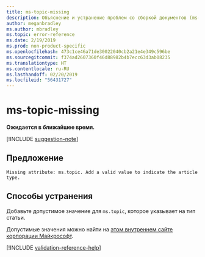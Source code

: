 ```yaml
---
title: ms-topic-missing
description: Объяснение и устранение проблем со сборкой документов (ms-topic-missing)
author: meganbradley
ms.author: mbradley
ms.topic: error-reference
ms.date: 2/19/2019
ms.prod: non-product-specific
ms.openlocfilehash: 473c1ce46a71de30022040cb2a21e4e349c596be
ms.sourcegitcommit: f374ad2607360f46d88982b4b7ecc63d3ab08235
ms.translationtype: HT
ms.contentlocale: ru-RU
ms.lasthandoff: 02/20/2019
ms.locfileid: "56431727"
---
```

# <a name="ms-topic-missing"></a>ms-topic-missing

**Ожидается в ближайшее время.**

[!INCLUDE [suggestion-note](includes/suggestion-note.md)]

## <a name="suggestion"></a>Предложение

`Missing attribute: ms.topic. Add a valid value to indicate the article type.`

## <a name="resolution"></a>Способы устранения

Добавьте допустимое значение для `ms.topic`, которое указывает на тип статьи.

Допустимые значения можно найти на [этом внутреннем сайте корпорации Майкрософт](https://docsmetadatatool.azurewebsites.net/whitelists).

<!--make sure to add this file to your includes folder and verify the path-->
[!INCLUDE [validation-reference-help](includes/validation-reference-help.md)]